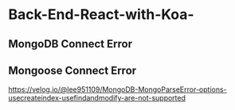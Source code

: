 # Back-End-React-with-Koa-

## MongoDB Connect Error <br>
## Mongoose Connect Error

https://velog.io/@lee951109/MongoDB-MongoParseError-options-usecreateindex-usefindandmodify-are-not-supported
